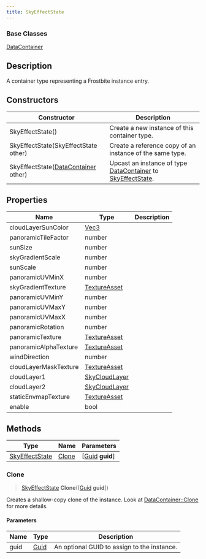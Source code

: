 ```yaml
---
title: SkyEffectState
---
```

### Base Classes

[DataContainer](/vext/ref/shared/class/datacontainer)

## Description

A container type representing a Frostbite instance entry.

## Constructors

| Constructor                                                               | Description                                                                                                         |
| ------------------------------------------------------------------------- | ------------------------------------------------------------------------------------------------------------------- |
| SkyEffectState()                                                          | Create a new instance of this container type.                                                                       |
| SkyEffectState(SkyEffectState other)                                      | Create a reference copy of an instance of the same type.                                                            |
| SkyEffectState([DataContainer](/vext/ref/shared/class/datacontainer) other) | Upcast an instance of type [DataContainer](/vext/ref/shared/class/datacontainer) to [SkyEffectState](/vext/ref/fb/skyeffectstate/). |

## Properties

| Name                  | Type                              | Description |
| --------------------- | --------------------------------- | ----------- |
| cloudLayerSunColor    | [Vec3](/vext/ref/shared/class/vec3) |             |
| panoramicTileFactor   | number                            |             |
| sunSize               | number                            |             |
| skyGradientScale      | number                            |             |
| sunScale              | number                            |             |
| panoramicUVMinX       | number                            |             |
| skyGradientTexture    | [TextureAsset](/vext/ref/fb/textureasset/)      |             |
| panoramicUVMinY       | number                            |             |
| panoramicUVMaxY       | number                            |             |
| panoramicUVMaxX       | number                            |             |
| panoramicRotation     | number                            |             |
| panoramicTexture      | [TextureAsset](/vext/ref/fb/textureasset/)      |             |
| panoramicAlphaTexture | [TextureAsset](/vext/ref/fb/textureasset/)      |             |
| windDirection         | number                            |             |
| cloudLayerMaskTexture | [TextureAsset](/vext/ref/fb/textureasset/)      |             |
| cloudLayer1           | [SkyCloudLayer](/vext/ref/fb/skycloudlayer/)    |             |
| cloudLayer2           | [SkyCloudLayer](/vext/ref/fb/skycloudlayer/)    |             |
| staticEnvmapTexture   | [TextureAsset](/vext/ref/fb/textureasset/)      |             |
| enable                | bool                              |             |

## Methods

| Type                             | Name            | Parameters                                     |
| -------------------------------- | --------------- | ---------------------------------------------- |
| [SkyEffectState](/vext/ref/fb/skyeffectstate/) | [Clone](#clone) | \[[Guid](/vext/ref/shared/class/guid) **guid**\] |

### Clone

> [SkyEffectState](/vext/ref/fb/skyeffectstate/) **Clone**(\[[Guid](/vext/ref/shared/class/guid) **guid**\])

Creates a shallow-copy clone of the instance. Look at [DataContainer::Clone](/vext/ref/shared/class/datacontainer#clone) for more details.

#### Parameters

| Name | Type         | Description                                 |
| ---- | ------------ | ------------------------------------------- |
| guid | [Guid](/vext/ref/shared/class/guid/) | An optional GUID to assign to the instance. |
